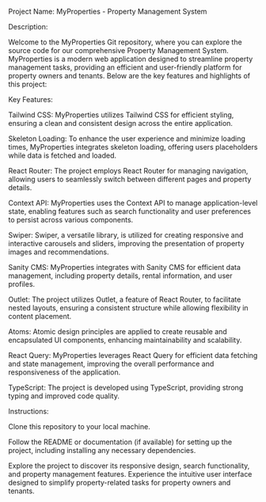 
Project Name: MyProperties - Property Management System

Description:

Welcome to the MyProperties Git repository, where you can explore the source code for our comprehensive Property Management System. MyProperties is a modern web application designed to streamline property management tasks, providing an efficient and user-friendly platform for property owners and tenants. Below are the key features and highlights of this project:

Key Features:

Tailwind CSS: MyProperties utilizes Tailwind CSS for efficient styling, ensuring a clean and consistent design across the entire application.

Skeleton Loading: To enhance the user experience and minimize loading times, MyProperties integrates skeleton loading, offering users placeholders while data is fetched and loaded.

React Router: The project employs React Router for managing navigation, allowing users to seamlessly switch between different pages and property details.

Context API: MyProperties uses the Context API to manage application-level state, enabling features such as search functionality and user preferences to persist across various components.

Swiper: Swiper, a versatile library, is utilized for creating responsive and interactive carousels and sliders, improving the presentation of property images and recommendations.

Sanity CMS: MyProperties integrates with Sanity CMS for efficient data management, including property details, rental information, and user profiles.

Outlet: The project utilizes Outlet, a feature of React Router, to facilitate nested layouts, ensuring a consistent structure while allowing flexibility in content placement.

Atoms: Atomic design principles are applied to create reusable and encapsulated UI components, enhancing maintainability and scalability.

React Query: MyProperties leverages React Query for efficient data fetching and state management, improving the overall performance and responsiveness of the application.

TypeScript: The project is developed using TypeScript, providing strong typing and improved code quality.

Instructions:

Clone this repository to your local machine.

Follow the README or documentation (if available) for setting up the project, including installing any necessary dependencies.

Explore the project to discover its responsive design, search functionality, and property management features. Experience the intuitive user interface designed to simplify property-related tasks for property owners and tenants.
